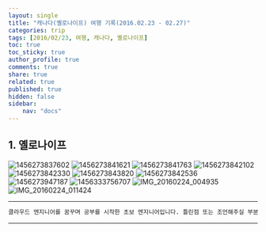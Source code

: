 ```yaml
---
layout: single
title: "캐나다(옐로나이프) 여행 기록(2016.02.23 - 02.27)"
categories: trip
tags: [2016/02/23, 여행, 캐나다, 옐로나이프]
toc: true
toc_sticky: true
author_profile: true
comments: true
share: true
related: true
published: true
hidden: false
sidebar: 
    nav: "docs"
---
```


## 1. 옐로나이프

![1456273837602](https://user-images.githubusercontent.com/124491456/227698785-bcde69da-73be-4f2d-a980-3a04f137f93e.jpeg)
![1456273841621](https://user-images.githubusercontent.com/124491456/227698789-b9d253c5-fcd4-466d-9320-f18bd70b9285.jpeg)
![1456273841763](https://user-images.githubusercontent.com/124491456/227698792-bf4c908f-d1ef-40c1-97b3-9396ec8ca211.jpeg)
![1456273842102](https://user-images.githubusercontent.com/124491456/227698793-0f85e7ea-1d42-442e-b38b-38302c507a78.jpeg)
![1456273842330](https://user-images.githubusercontent.com/124491456/227698796-4c18b521-fea5-4755-ac79-af1b4a50c7a4.jpeg)
![1456273843820](https://user-images.githubusercontent.com/124491456/227698799-5bb92846-7b34-484e-a1df-d6d5798f0a6d.jpeg)
![1456273842536](https://user-images.githubusercontent.com/124491456/227698800-75b735b6-1295-4b17-98fa-c6350c6a9816.jpeg)
![1456273947187](https://user-images.githubusercontent.com/124491456/227698812-1d9646b0-cd7f-4b35-926b-51fa36f4d90a.jpeg)
![1456333756707](https://user-images.githubusercontent.com/124491456/227698817-c26155ed-4f69-40d2-87b8-22650a582be5.jpeg)
![IMG_20160224_004935](https://user-images.githubusercontent.com/124491456/227698831-84072988-7d61-42a4-8aac-9f4c8e6c0fb2.jpg)
![IMG_20160224_011424](https://user-images.githubusercontent.com/124491456/227698834-2e588f9a-a0cb-445f-897e-bfede6351222.jpg)

---

```bash
클라우드 엔지니어를 꿈꾸며 공부를 시작한 초보 엔지니어입니다. 틀린점 또는 조언해주실 부분이 있으시면 친절하게 댓글 부탁드립니다. 방문해 주셔서 감사합니다 :)
```

---
